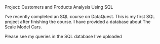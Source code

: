 Project: Customers and Products Analysis Using SQL

I've recently completed an SQL course on DataQuest. This is my first SQL project after finishing the course. I have provided a database about The Scale Model Cars. 



Please see my queries in the SQL database I've uploaded
